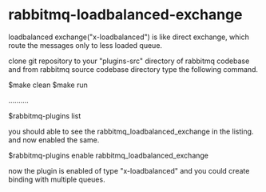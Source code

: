 rabbitmq-loadbalanced-exchange
==============================

loadbalanced exchange("x-loadbalanced") is like direct exchange, which route the messages only to less loaded queue.

clone git repository to your "plugins-src" directory of rabbitmq codebase and from rabbitmq source codebase directory type the following command.

$make clean
$make run

..........

$rabbitmq-plugins list 

you should able to see the rabbitmq_loadbalanced_exchange in the listing.
and now enabled the same.

$rabbitmq-plugins enable rabbitmq_loadbalanced_exchange

now the plugin is enabled of type "x-loadbalanced" and you could create binding with multiple queues.


